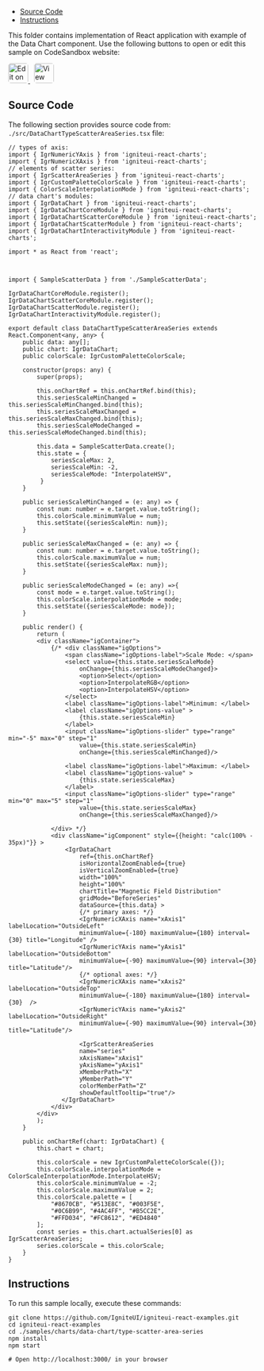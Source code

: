 <!-- WARNING Do not change this file because it wil be auto re-generated from template file: -->
<!-- https://github.com/IgniteUI/igniteui-react-examples/tree/master/sample-template-files/ReadMe.md -->

<!-- ## Table of Contents -->
<!-- - [Sample Preview](#Sample-Preview) -->
- [Source Code](#Source-Code)
- [Instructions](#Instructions)

This folder contains implementation of React application with example of the Data Chart component. Use the following buttons to open or edit this sample on CodeSandbox website:

<!-- [Data Chart](https://infragistics.com/Reactsite/components/data-chart.html) -->

<html lang="en" xmlns="http://www.w3.org/1999/xhtml">
    <body>
        <a target="_blank" href="https://codesandbox.io/s/github/IgniteUI/igniteui-react-examples/tree/master/samples/charts/data-chart/type-scatter-area-series?fontsize=14&hidenavigation=1&theme=dark&view=preview&file=/src/DataChartTypeScatterAreaSeries.tsx" rel="noopener noreferrer">
            <img height="40px" style="border-radius: 0.3rem" alt="Edit on CodeSandbox" src="https://static.infragistics.com/xplatform/images/sandbox/edit.png"/>
        </a>
        <!-- <a target="_blank"
href="https://codesandbox.io/s/github/IgniteUI/igniteui-react-examples/tree/master/samples/maps/geo-map/binding-csv-points?fontsize=14&hidenavigation=1&theme=dark&view=preview">
            <img alt="Edit Sample" src="https://codesandbox.io/static/img/play-codesandbox.svg"/>
        </a> -->
        <a target="_blank" style="margin-left: 0.5rem"
href="https://codesandbox.io/embed/github/IgniteUI/igniteui-react-examples/tree/master/samples/charts/data-chart/type-scatter-area-series?fontsize=14&hidenavigation=1&theme=dark&view=preview&file=/src/DataChartTypeScatterAreaSeries.tsx">
            <img height="40px" style="border-radius: 0.3rem" alt="View on CodeSandbox" src="https://static.infragistics.com/xplatform/images/sandbox/view.png"/>
        </a>
        <!-- <a target="_blank"
href="https://codesandbox.io/embed/github/IgniteUI/igniteui-react-examples/tree/master/samples/maps/geo-map/binding-csv-points?fontsize=14&hidenavigation=1&theme=dark&view=preview">
            <img alt="View on CodeSandbox" src="https://static.infragistics.com/xplatform/images/sandbox/view.png"/>
        </a>
https://codesandbox.io/embed/react-treemap-overview-rtb45
https://codesandbox.io/static/img/play-codesandbox.svg
https://codesandbox.io/embed/react-treemap-overview-rtb45?view=browser -->
    </body>
</html>

<!-- ## Sample Preview -->

<!-- <iframe
  src="https://codesandbox.io/embed/github/IgniteUI/igniteui-react-examples/tree/master/samples/charts/data-chart/type-scatter-area-series?fontsize=14&hidenavigation=1&theme=dark&view=preview&file=/src/DataChartTypeScatterAreaSeries.tsx"
  style="width:100%; height:400px; border:0; border-radius: 4px; overflow:hidden;"
  allow="accelerometer; ambient-light-sensor; camera; encrypted-media; geolocation; gyroscope; hid; microphone; midi; payment; usb; vr"
  sandbox="allow-forms allow-modals allow-popups allow-presentation allow-same-origin allow-scripts"
></iframe> -->

## Source Code

The following section provides source code from:
`./src/DataChartTypeScatterAreaSeries.tsx` file:

```tsx
// types of axis:
import { IgrNumericYAxis } from 'igniteui-react-charts';
import { IgrNumericXAxis } from 'igniteui-react-charts';
// elements of scatter series:
import { IgrScatterAreaSeries } from 'igniteui-react-charts';
import { IgrCustomPaletteColorScale } from 'igniteui-react-charts';
import { ColorScaleInterpolationMode } from 'igniteui-react-charts';
// data chart's modules:
import { IgrDataChart } from 'igniteui-react-charts';
import { IgrDataChartCoreModule } from 'igniteui-react-charts';
import { IgrDataChartScatterCoreModule } from 'igniteui-react-charts';
import { IgrDataChartScatterModule } from 'igniteui-react-charts';
import { IgrDataChartInteractivityModule } from 'igniteui-react-charts';

import * as React from 'react';



import { SampleScatterData } from './SampleScatterData';

IgrDataChartCoreModule.register();
IgrDataChartScatterCoreModule.register();
IgrDataChartScatterModule.register();
IgrDataChartInteractivityModule.register();

export default class DataChartTypeScatterAreaSeries extends React.Component<any, any> {
    public data: any[];
    public chart: IgrDataChart;
    public colorScale: IgrCustomPaletteColorScale;

    constructor(props: any) {
        super(props);

        this.onChartRef = this.onChartRef.bind(this);
        this.seriesScaleMinChanged = this.seriesScaleMinChanged.bind(this);
        this.seriesScaleMaxChanged = this.seriesScaleMaxChanged.bind(this);
        this.seriesScaleModeChanged = this.seriesScaleModeChanged.bind(this);

        this.data = SampleScatterData.create();
        this.state = {
            seriesScaleMax: 2,
            seriesScaleMin: -2,
            seriesScaleMode: "InterpolateHSV",
         }
    }

    public seriesScaleMinChanged = (e: any) => {
        const num: number = e.target.value.toString();
        this.colorScale.minimumValue = num;
        this.setState({seriesScaleMin: num});
    }

    public seriesScaleMaxChanged = (e: any) => {
        const num: number = e.target.value.toString();
        this.colorScale.maximumValue = num;
        this.setState({seriesScaleMax: num});
    }

    public seriesScaleModeChanged = (e: any) =>{
        const mode = e.target.value.toString();
        this.colorScale.interpolationMode = mode;
        this.setState({seriesScaleMode: mode});
    }

    public render() {
        return (
        <div className="igContainer">
            {/* <div className="igOptions">
                <span className="igOptions-label">Scale Mode: </span>
                <select value={this.state.seriesScaleMode}
                    onChange={this.seriesScaleModeChanged}>
                    <option>Select</option>
                    <option>InterpolateRGB</option>
                    <option>InterpolateHSV</option>
                </select>
                <label className="igOptions-label">Minimum: </label>
                <label className="igOptions-value" >
                    {this.state.seriesScaleMin}
                </label>
                <input className="igOptions-slider" type="range" min="-5" max="0" step="1"
                    value={this.state.seriesScaleMin}
                    onChange={this.seriesScaleMinChanged}/>

                <label className="igOptions-label">Maximum: </label>
                <label className="igOptions-value" >
                    {this.state.seriesScaleMax}
                </label>
                <input className="igOptions-slider" type="range" min="0" max="5" step="1"
                    value={this.state.seriesScaleMax}
                    onChange={this.seriesScaleMaxChanged}/>

            </div> */}
            <div className="igComponent" style={{height: "calc(100% - 35px)"}} >
                <IgrDataChart
                    ref={this.onChartRef}
                    isHorizontalZoomEnabled={true}
                    isVerticalZoomEnabled={true}
                    width="100%"
                    height="100%"
                    chartTitle="Magnetic Field Distribution"
                    gridMode="BeforeSeries"
                    dataSource={this.data} >
                    {/* primary axes: */}
                    <IgrNumericXAxis name="xAxis1" labelLocation="OutsideLeft"
                    minimumValue={-180} maximumValue={180} interval={30} title="Longitude" />
                    <IgrNumericYAxis name="yAxis1" labelLocation="OutsideBottom"
                    minimumValue={-90} maximumValue={90} interval={30}  title="Latitude"/>
                    {/* optional axes: */}
                    <IgrNumericXAxis name="xAxis2" labelLocation="OutsideTop"
                    minimumValue={-180} maximumValue={180} interval={30}  />
                    <IgrNumericYAxis name="yAxis2" labelLocation="OutsideRight"
                    minimumValue={-90} maximumValue={90} interval={30} title="Latitude"/>

                    <IgrScatterAreaSeries
                    name="series"
                    xAxisName="xAxis1"
                    yAxisName="yAxis1"
                    xMemberPath="X"
                    yMemberPath="Y"
                    colorMemberPath="Z"
                    showDefaultTooltip="true"/>
               </IgrDataChart>
            </div>
        </div>
        );
    }

    public onChartRef(chart: IgrDataChart) {
        this.chart = chart;

        this.colorScale = new IgrCustomPaletteColorScale({});
        this.colorScale.interpolationMode = ColorScaleInterpolationMode.InterpolateHSV;
        this.colorScale.minimumValue = -2;
        this.colorScale.maximumValue = 2;
        this.colorScale.palette = [
            "#8670CB", "#513E8C", "#003F5E",
            "#0C6B99", "#4AC4FF", "#B5CC2E",
            "#FFD034", "#FC8612", "#ED4840"
        ];
        const series = this.chart.actualSeries[0] as IgrScatterAreaSeries;
        series.colorScale = this.colorScale;
    }
}

```

## Instructions
To run this sample locally, execute these commands:

```
git clone https://github.com/IgniteUI/igniteui-react-examples.git
cd igniteui-react-examples
cd ./samples/charts/data-chart/type-scatter-area-series
npm install
npm start

# Open http://localhost:3000/ in your browser
```


